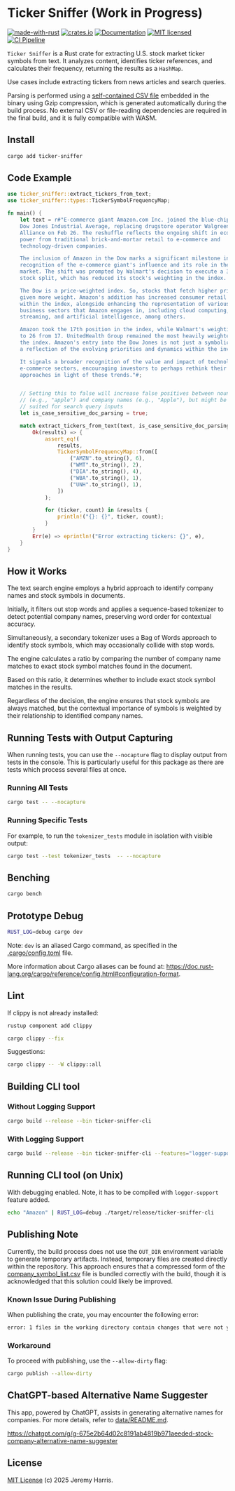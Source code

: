 # Ticker Sniffer (Work in Progress)

[![made-with-rust][rust-logo]][rust-src-page]
[![crates.io][crates-badge]][crates-page]
[![Documentation][docs-badge]][docs-page]
[![MIT licensed][license-badge]][license-page]
[![CI Pipeline][ci-badge]][ci-page]

`Ticker Sniffer` is a Rust crate for extracting U.S. stock market ticker symbols from text. It analyzes content, identifies ticker references, and calculates their frequency, returning the results as a `HashMap`.

Use cases include extracting tickers from news articles and search queries.

Parsing is performed using a [self-contained CSV file](data) embedded in the binary using Gzip compression, which is generated automatically during the build process. No external CSV or file-reading dependencies are required in the final build, and it is fully compatible with WASM.

## Install

```bash
cargo add ticker-sniffer
```

## Code Example

```rust
use ticker_sniffer::extract_tickers_from_text;
use ticker_sniffer::types::TickerSymbolFrequencyMap;

fn main() {
    let text = r#"E-commerce giant Amazon.com Inc. joined the blue-chip index, 
    Dow Jones Industrial Average, replacing drugstore operator Walgreens Boots 
    Alliance on Feb 26. The reshuffle reflects the ongoing shift in economic 
    power from traditional brick-and-mortar retail to e-commerce and 
    technology-driven companies.

    The inclusion of Amazon in the Dow marks a significant milestone in the 
    recognition of the e-commerce giant's influence and its role in the broader 
    market. The shift was prompted by Walmart's decision to execute a 3-to-1 
    stock split, which has reduced its stock's weighting in the index.

    The Dow is a price-weighted index. So, stocks that fetch higher prices are 
    given more weight. Amazon's addition has increased consumer retail exposure 
    within the index, alongside enhancing the representation of various other 
    business sectors that Amazon engages in, including cloud computing, digital 
    streaming, and artificial intelligence, among others.

    Amazon took the 17th position in the index, while Walmart's weighting dropped 
    to 26 from 17. UnitedHealth Group remained the most heavily weighted stock in 
    the index. Amazon's entry into the Dow Jones is not just a symbolic change but 
    a reflection of the evolving priorities and dynamics within the investment world.

    It signals a broader recognition of the value and impact of technology and 
    e-commerce sectors, encouraging investors to perhaps rethink their investment 
    approaches in light of these trends."#;


    // Setting this to false will increase false positives between nouns 
    // (e.g., "apple") and company names (e.g., "Apple"), but might be better 
    // suited for search query inputs
    let is_case_sensitive_doc_parsing = true;

    match extract_tickers_from_text(text, is_case_sensitive_doc_parsing) {
        Ok(results) => {
            assert_eq!(
                results,
                TickerSymbolFrequencyMap::from([
                    ("AMZN".to_string(), 6),
                    ("WMT".to_string(), 2),
                    ("DIA".to_string(), 4),
                    ("WBA".to_string(), 1),
                    ("UNH".to_string(), 1),
                ])
            );

            for (ticker, count) in &results {
                println!("{}: {}", ticker, count);
            }
        }
        Err(e) => eprintln!("Error extracting tickers: {}", e),
    }
}
```

## How it Works

The text search engine employs a hybrid approach to identify company names and stock symbols in documents.

Initially, it filters out stop words and applies a sequence-based tokenizer to detect potential company names, preserving word order for contextual accuracy.

Simultaneously, a secondary tokenizer uses a Bag of Words approach to identify stock symbols, which may occasionally collide with stop words.

The engine calculates a ratio by comparing the number of company name matches to exact stock symbol matches found in the document.

Based on this ratio, it determines whether to include exact stock symbol matches in the results.

Regardless of the decision, the engine ensures that stock symbols are always matched, but the contextual importance of symbols is weighted by their relationship to identified company names.



## Running Tests with Output Capturing

When running tests, you can use the `--nocapture` flag to display output from tests in the console. This is particularly useful for this package as there are tests which process several files at once.

### Running All Tests

```bash
cargo test -- --nocapture
```

### Running Specific Tests

For example, to run the `tokenizer_tests` module in isolation with visible output:

```bash
cargo test --test tokenizer_tests  -- --nocapture
```

## Benching

```bash
cargo bench
```


## Prototype Debug

```bash
RUST_LOG=debug cargo dev
```

Note: `dev` is an aliased Cargo command, as specified in the [.cargo/config.toml](.cargo/config.toml) file.

More information about Cargo aliases can be found at: https://doc.rust-lang.org/cargo/reference/config.html#configuration-format.

## Lint

If clippy is not already installed:

```bash
rustup component add clippy
```

```bash
cargo clippy --fix
```

Suggestions:

```bash
cargo clippy -- -W clippy::all
```

## Building CLI tool

### Without Logging Support

```bash
cargo build --release --bin ticker-sniffer-cli
```

### With Logging Support

```bash
cargo build --release --bin ticker-sniffer-cli --features="logger-support"
```

## Running CLI tool (on Unix)

With debugging enabled. Note, it has to be compiled with `logger-support` feature added.

```bash
echo "Amazon" | RUST_LOG=debug ./target/release/ticker-sniffer-cli
```

## Publishing Note

Currently, the build process does not use the `OUT_DIR` environment variable to generate temporary artifacts. Instead, temporary files are created directly within the repository. This approach ensures that a compressed form of the [company_symbol_list.csv](data/company_symbol_list.csv) file is bundled correctly with the build, though it is acknowledged that this solution could likely be improved.

### Known Issue During Publishing

When publishing the crate, you may encounter the following error:

```bash
error: 1 files in the working directory contain changes that were not yet committed into git:
```

### Workaround

To proceed with publishing, use the `--allow-dirty` flag:

```bash
cargo publish --allow-dirty
```

## ChatGPT-based Alternative Name Suggester

This app, powered by ChatGPT, assists in generating alternative names for companies. For more details, refer to [data/README.md](data/README.md).

https://chatgpt.com/g/g-675e2b64d02c8191ab4819b971aeeded-stock-company-alternative-name-suggester

## License

[MIT License](LICENSE) (c) 2025 Jeremy Harris.

[rust-src-page]: https://www.rust-lang.org/
[rust-logo]: https://img.shields.io/badge/Made%20with-Rust-black?&logo=Rust

[crates-page]: https://crates.io/crates/ticker-sniffer
[crates-badge]: https://img.shields.io/crates/v/ticker-sniffer.svg

[docs-page]: https://docs.rs/ticker-sniffer
[docs-badge]: https://docs.rs/ticker-sniffer/badge.svg

[license-page]: ./LICENSE
[license-badge]: https://img.shields.io/badge/license-MIT-blue.svg

[ci-page]: https://github.com/jzombie/rust-ticker-sniffer/actions/workflows/ci.yml
[ci-badge]: https://github.com/jzombie/rust-ticker-sniffer/actions/workflows/ci.yml/badge.svg
